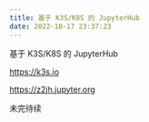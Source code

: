 ```yaml
---
title: 基于 K3S/K8S 的 JupyterHub
date: 2022-10-17 23:37:23
---
```


基于 K3S/K8S 的 JupyterHub

https://k3s.io

https://z2jh.jupyter.org

未完待续

